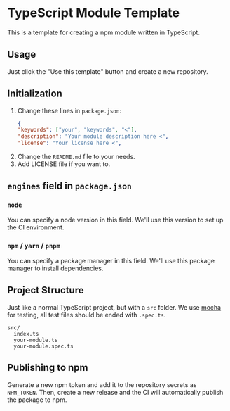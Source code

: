 # TypeScript Module Template

This is a template for creating a npm module written in TypeScript.

## Usage

Just click the "Use this template" button and create a new repository.

## Initialization

1. Change these lines in `package.json`:
    ```json
    {
    "keywords": ["your", "keywords", "<"],
    "description": "Your module description here <",
    "license": "Your license here <",
    ```
2. Change the `README.md` file to your needs.
3. Add LICENSE file if you want to.

## `engines` field in `package.json`

### `node`

You can specify a node version in this field. We'll use this version to set up the CI environment.

### `npm` / `yarn` / `pnpm`

You can specify a package manager in this field. We'll use this package manager to install dependencies.

## Project Structure

Just like a normal TypeScript project, but with a `src` folder.
We use [mocha](https://mochajs.org/) for testing, all test files should be ended with `.spec.ts`.

```
src/
  index.ts
  your-module.ts
  your-module.spec.ts
```

## Publishing to npm

Generate a new npm token and add it to the repository secrets as `NPM_TOKEN`. Then, create a new release and the CI will automatically publish the package to npm.
